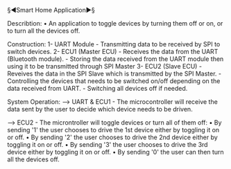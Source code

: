 §◄Smart Home Application►§


Describtion:
• An application to toggle devices by turning them off or on, or to turn all the devices off.


Construction:
1- UART Module
	- Transmitting data to be received by SPI to switch devices.
2- ECU1 (Master ECU)
	- Receives the data from the UART (Bluetooth module).
	- Storing the data received from the UART module then using it to be transmitted through SPI Master
3- ECU2 (Slave ECU)
	- Reveives the data in the SPI Slave which is transmitted by the SPI Master.
	- Controlling the devices that needs to be switched on/off depending on the data received from UART.
	- Switching all devices off if needed.


System Operation:
--> UART & ECU1
	- The microcontroller will receive the data sent by the user to decide which device needs to be driven.

--> ECU2
	- The microntroller will toggle devices or turn all of them off:
		• By sending '1' the user chooses to drive the 1st device either by toggling it on or off.
		• By sending '2' the user chooses to drive the 2nd device either by toggling it on or off.
		• By sending '3' the user chooses to drive the 3rd device either by toggling it on or off.
		• By sending '0' the user can then turn all the devices off.
